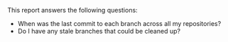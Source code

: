 This report answers the following questions:

- When was the last commit to each branch across all my repositories?
- Do I have any stale branches that could be cleaned up?